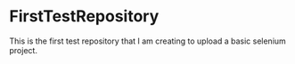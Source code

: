 # FirstTestRepository
This is the first test repository that I am creating to upload a basic selenium project.
